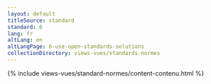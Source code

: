 ```yaml
---
layout: default
titleSource: standard
standard: 6
lang: fr
altLang: en
altLangPage: 6-use-open-standards-solutions
collectionDirectory: views-vues/standards-normes
---
```

{% include views-vues/standard-normes/content-contenu.html %}
